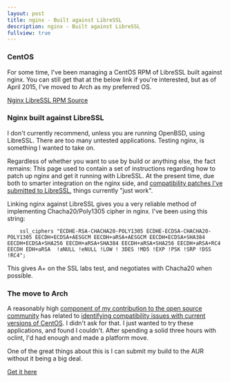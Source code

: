 ```yaml
---
layout: post
title: nginx - Built against LibreSSL
description: nginx - Built against LibreSSL
fullview: true
---
```


### CentOS

For some time, I've been managing a CentOS RPM of LibreSSL built against nginx. You can still get that at the below link if you're interested, but as of April 2015, I've moved to Arch as my preferred OS.

<a class="btn btn-default" href="https://github.com/technion/libressl_nginx">Nginx LibreSSL RPM Source</a>


### Nginx built against LibreSSL

I don't currently recommend, unless you are running OpenBSD, using LibreSSL. There are too many untested applications. Testing nginx, is something I wanted to take on.

Regardless of whether you want to use by build or anything else, the fact remains: This page used to contain a set of instructions regarding how to patch up nginx and get it running with LibreSSL. At the present time, due both to smarter integration on the nginx side, and [compatibility patches I've submitted to LibreSSL](https://github.com/libressl-portable/portable/pull/40), things currently "just work".

Linking nginx against LibreSSL gives you a very reliable method of implementing Chacha20/Poly1305 cipher in nginx. I've been using this string:

        ssl_ciphers "ECDHE-RSA-CHACHA20-POLY1305 ECDHE-ECDSA-CHACHA20-POLY1305 EECDH+ECDSA+AESGCM EECDH+aRSA+AESGCM EECDH+ECDSA+SHA384 EECDH+ECDSA+SHA256 EECDH+aRSA+SHA384 EECDH+aRSA+SHA256 EECDH+aRSA+RC4 EECDH EDH+aRSA  !aNULL !eNULL !LOW ! 3DES !MD5 !EXP !PSK !SRP !DSS !RC4";

This gives A+ on the SSL labs test, and negotiates with Chacha20 when possible.

### The move to Arch

A reasonably high [component of my contribution to the open source community](https://github.com/nmathewson/libottery/pull/12) has related to [identifying compatibility issues with current versions of CentOS](https://github.com/bsdphk/Ntimed/commit/9caeb38a6f064c8a45f6b295fc16122d85e26b04). I didn't ask for that. I just wanted to try these applications, and found I couldn't. After spending a solid three hours with oclint, I'd had enough and made a platform move.

One of the great things about this is I can submit my build to the AUR without it being a big deal. 

<a class="btn btn-default" href="https://aur.archlinux.org/packages/nginx-libressl/">Get it here</a>
